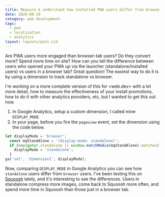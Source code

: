 ```yaml
---
title: Measure & understand how installed PWA users differ from browser tab users
date: 2020-08-19
category: web development
tags:
  - pwa
  - localization
  - analytics
layout: layouts/post.njk
---
```


Are PWA users more engaged than browser-tab users? Do they convert more?
Spend more time on site? How can you tell the difference between users who
opened your PWA up via the launcher (standalone/installed users) vs users in
a browser tab? Great question! The easiest way to do it is by using a
dimension to track standalone vs browser.

<!--more-->

I'm working on a more complete version of this for <web.dev> with a lot more
detail, how to measure the effectiveness of your install promotions, how
to do it with other analytics providers, etc, but I wanted to get this out
now.

1. In Google Analytics, setup a custom dimension, I called mine `DISPLAY_MODE`
2. In your page, before you fire the `pageview` event, set the dimension using
the code below.

``` js
let displayMode = 'browser';
  const mqStandAlone = '(display-mode: standalone)';
  if (navigator.standalone || window.matchMedia(mqStandAlone).matches) {
    displayMode = 'standalone';
  }
ga('set', 'dimension1', displayMode);
```

Now, comparing `DISPLAY_MODE` in Google Analytics you can see how `standalone`
users differ from `browser` users. I've been testing this on
[Squoosh](https://squoosh.app) lately, and it's interesting to see the
differences. Users in standalone compress more images, come back to Squoosh
more often, and spend more time in Squoosh than those just in a browser tab.

